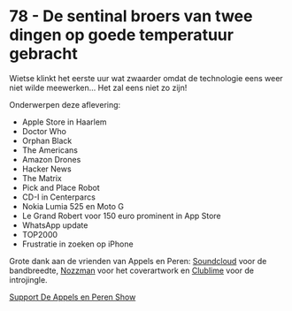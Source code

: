 # 78 - De sentinal broers van twee dingen op goede temperatuur gebracht

<p>Wietse klinkt het eerste uur wat zwaarder omdat de technologie eens weer niet wilde meewerken… Het zal eens niet zo zijn!</p>

<p>Onderwerpen deze aflevering:</p>

<ul>
<li>Apple Store in Haarlem</li>
<li>Doctor Who</li>
<li>Orphan Black</li>
<li>The Americans</li>
<li>Amazon Drones</li>
<li>Hacker News</li>
<li>The Matrix</li>
<li>Pick and Place Robot</li>
<li>CD-I in Centerparcs</li>
<li>Nokia Lumia 525 en Moto G</li>
<li>Le Grand Robert voor 150 euro prominent in App Store</li>
<li>WhatsApp update</li>
<li>TOP2000</li>
<li>Frustratie in zoeken op iPhone</li>
</ul>

<p>Grote dank aan de vrienden van Appels en Peren: <a href="http://soundcloud.com/">Soundcloud</a> voor de bandbreedte, <a href="http://www.nozzman.com/">Nozzman</a> voor het coverartwork en <a href="http://twitter.com/#!/clublime">Clublime</a> voor de introjingle. </p><p><a href="https://www.patreon.com/appelsenperenshow" rel="payment">Support De Appels en Peren Show</a></p>